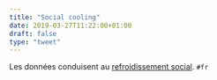 ```yaml
---
title: "Social cooling"
date: 2019-03-27T11:22:00+01:00
draft: false
type: "tweet"
---
```


Les données conduisent au [refroidissement social](https://socialcooling.fr). `#fr`
